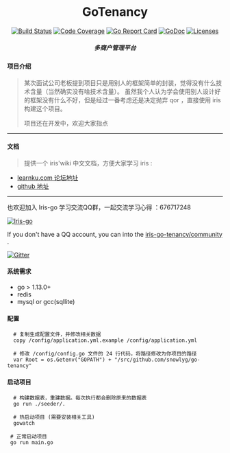 <h1 align="center">GoTenancy</h1>

<div align="center">
    <a href="https://travis-ci.org/snowlyg/go-tenancy"><img src="https://travis-ci.org/snowlyg/go-tenancy.svg?branch=master" alt="Build Status"></a>
    <a href="https://codecov.io/gh/snowlyg/go-tenancy"><img src="https://codecov.io/gh/snowlyg/go-tenancy/branch/master/graph/badge.svg" alt="Code Coverage"></a>
    <a href="https://goreportcard.com/report/github.com/snowlyg/go-tenancy"><img src="https://goreportcard.com/badge/github.com/snowlyg/go-tenancy" alt="Go Report Card"></a>
    <a href="https://godoc.org/github.com/snowlyg/go-tenancy"><img src="https://godoc.org/github.com/snowlyg/go-tenancy?status.svg" alt="GoDoc"></a>
    <a href="https://github.com/snowlyg/go-tenancy/blob/master/LICENSE"><img src="https://img.shields.io/github/license/snowlyg/go-tenancy" alt="Licenses"></a>
    <h5 align="center">多商户管理平台</h5>
</div>

#### 项目介绍  
>
> 某次面试公司老板提到项目只是用别人的框架简单的封装，觉得没有什么技术含量（当然确实没有啥技术含量）。
> 虽然我个人认为学会使用别人设计好的框架没有什么不好，但是经过一番考虑还是决定抛弃 qor ，直接使用 iris 构建这个项目。
>
> 项目还在开发中，欢迎大家指点
---

#### 文档
> 提供一个 iris'wiki 中文文档，方便大家学习 iris : 

- [learnku.com 论坛地址](https://learnku.com/docs/iris-wiki/v12)
- [github 地址](https://github.com/snowlyg/iris/wiki)


---
也欢迎加入 Iris-go 学习交流QQ群，一起交流学习心得 ：676717248 

<a target="_blank" href="//shang.qq.com/wpa/qunwpa?idkey=cc99ccf86be594e790eacc91193789746af7df4a88e84fe949e61e5c6d63537c"><img border="0" src="http://pub.idqqimg.com/wpa/images/group.png" alt="Iris-go" title="Iris-go"></a>

If you don't have a QQ account, you can into the [iris-go-tenancy/community](https://gitter.im/iris-go-tenancy/community?utm_source=share-link&utm_medium=link&utm_campaign=share-link) .

[![Gitter](https://badges.gitter.im/iris-go-tenancy/community.svg)](https://gitter.im/iris-go-tenancy/community?utm_source=badge&utm_medium=badge&utm_campaign=pr-badge) 


#### 系统需求

- go > 1.13.0+ 
- redis 
- mysql or gcc(sqllite)


#### 配置

```shell script
  # 复制生成配置文件，并修改相关数据 
  copy /config/application.yml.example /config/application.yml

  # 修改 /config/config.go 文件的 24 行代码，将路径修改为你项目的路径
  var Root = os.Getenv("GOPATH") + "/src/github.com/snowlyg/go-tenancy"
```
 

#### 启动项目

```shell script
  # 构建数据表，重建数据。每次执行都会删除原来的数据表   
  go run ./seeder/.

  # 热启动项目 (需要安装相关工具)
  gowatch

 # 正常启动项目
 go run main.go

```
 

